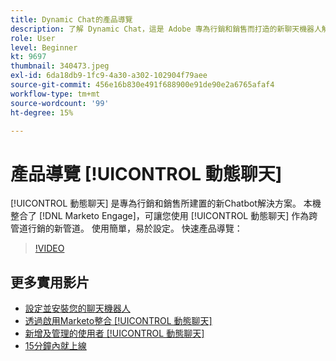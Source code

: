 ```yaml
---
title: Dynamic Chat的產品導覽
description: 了解 Dynamic Chat，這是 Adobe 專為行銷和銷售而打造的新聊天機器人解決方案。
role: User
level: Beginner
kt: 9697
thumbnail: 340473.jpeg
exl-id: 6da18db9-1fc9-4a30-a302-102904f79aee
source-git-commit: 456e16b830e491f688900e91de90e2a6765afaf4
workflow-type: tm+mt
source-wordcount: '99'
ht-degree: 15%

---
```


# 產品導覽 [!UICONTROL 動態聊天]

[!UICONTROL 動態聊天]  是專為行銷和銷售所建置的新Chatbot解決方案。 本機整合了 [!DNL Marketo Engage]，可讓您使用 [!UICONTROL 動態聊天]  作為跨管道行銷的新管道。 使用簡單，易於設定。 快速產品導覽：

>[!VIDEO](https://video.tv.adobe.com/v/340473/?quality=12&learn=on)

## 更多實用影片

* [設定並安裝您的聊天機器人](setup.md)
* [透過啟用Marketo整合 [!UICONTROL 動態聊天] ](marketo-integration.md)
* [新增及管理的使用者 [!UICONTROL 動態聊天] ](user-management.md)
* [15分鐘內就上線](go-live-in-15-minutes.md)
